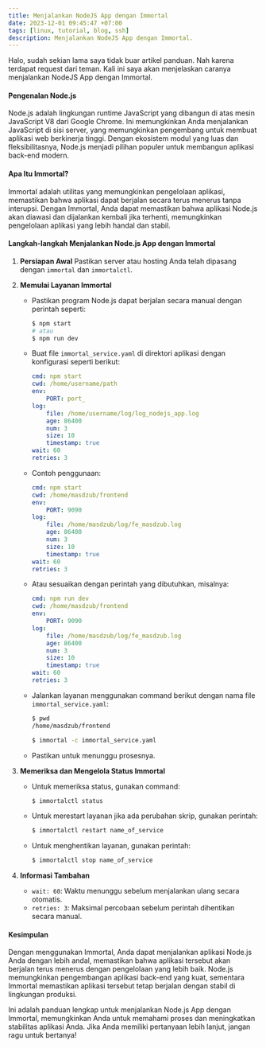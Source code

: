 ```yaml
---
title: Menjalankan NodeJS App dengan Immortal
date: 2023-12-01 09:45:47 +07:00
tags: [linux, tutorial, blog, ssh]
description: Menjalankan NodeJS App dengan Immortal.
---
```

Halo, sudah sekian lama saya tidak buar artikel panduan. Nah karena terdapat request dari teman. Kali ini saya akan menjelaskan caranya menjalankan NodeJS App dengan Immortal.

#### Pengenalan Node.js

Node.js adalah lingkungan runtime JavaScript yang dibangun di atas mesin JavaScript V8 dari Google Chrome. Ini memungkinkan Anda menjalankan JavaScript di sisi server, yang memungkinkan pengembang untuk membuat aplikasi web berkinerja tinggi. Dengan ekosistem modul yang luas dan fleksibilitasnya, Node.js menjadi pilihan populer untuk membangun aplikasi back-end modern.

#### Apa Itu Immortal?

Immortal adalah utilitas yang memungkinkan pengelolaan aplikasi, memastikan bahwa aplikasi dapat berjalan secara terus menerus tanpa interupsi. Dengan Immortal, Anda dapat memastikan bahwa aplikasi Node.js akan diawasi dan dijalankan kembali jika terhenti, memungkinkan pengelolaan aplikasi yang lebih handal dan stabil.

#### Langkah-langkah Menjalankan Node.js App dengan Immortal

1. **Persiapan Awal**
   Pastikan server atau hosting Anda telah dipasang dengan `immortal` dan `immortalctl`.

2. **Memulai Layanan Immortal**
   - Pastikan program Node.js dapat berjalan secara manual dengan perintah seperti:
     ```bash
     $ npm start 
     # atau
     $ npm run dev
     ```
   - Buat file `immortal_service.yaml` di direktori aplikasi dengan konfigurasi seperti berikut:
     ```yaml
     cmd: npm start
     cwd: /home/username/path
     env:
         PORT: port_
     log:
         file: /home/username/log/log_nodejs_app.log
         age: 86400
         num: 3
         size: 10
         timestamp: true
     wait: 60
     retries: 3
     ```
   - Contoh penggunaan:
     ```yaml
     cmd: npm start
     cwd: /home/masdzub/frontend
     env:
         PORT: 9090
     log:
         file: /home/masdzub/log/fe_masdzub.log
         age: 86400
         num: 3
         size: 10
         timestamp: true
     wait: 60
     retries: 3
     ```
   - Atau sesuaikan dengan perintah yang dibutuhkan, misalnya:
     ```yaml
     cmd: npm run dev
     cwd: /home/masdzub/frontend
     env:
         PORT: 9090
     log:
         file: /home/masdzub/log/fe_masdzub.log
         age: 86400
         num: 3
         size: 10
         timestamp: true
     wait: 60
     retries: 3
     ```
   - Jalankan layanan menggunakan command berikut dengan nama file `immortal_service.yaml`:
     ```bash
     $ pwd
     /home/masdzub/frontend
     
     $ immortal -c immortal_service.yaml
     ```
   - Pastikan untuk menunggu prosesnya.

3. **Memeriksa dan Mengelola Status Immortal**
   - Untuk memeriksa status, gunakan command:
     ```bash
     $ immortalctl status
     ```
   - Untuk merestart layanan jika ada perubahan skrip, gunakan perintah:
     ```bash
     $ immortalctl restart name_of_service
     ```
   - Untuk menghentikan layanan, gunakan perintah:
     ```bash
     $ immortalctl stop name_of_service
     ```

4. **Informasi Tambahan**
   - `wait: 60`: Waktu menunggu sebelum menjalankan ulang secara otomatis.
   - `retries: 3`: Maksimal percobaan sebelum perintah dihentikan secara manual.

#### Kesimpulan

Dengan menggunakan Immortal, Anda dapat menjalankan aplikasi Node.js Anda dengan lebih andal, memastikan bahwa aplikasi tersebut akan berjalan terus menerus dengan pengelolaan yang lebih baik. Node.js memungkinkan pengembangan aplikasi back-end yang kuat, sementara Immortal memastikan aplikasi tersebut tetap berjalan dengan stabil di lingkungan produksi.

Ini adalah panduan lengkap untuk menjalankan Node.js App dengan Immortal, memungkinkan Anda untuk memahami proses dan meningkatkan stabilitas aplikasi Anda. Jika Anda memiliki pertanyaan lebih lanjut, jangan ragu untuk bertanya!
